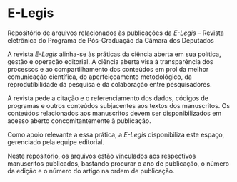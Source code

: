 # E-Legis
Repositório de arquivos relacionados às publicações da _E-Legis_ – Revista eletrônica do Programa de Pós-Graduação da Câmara dos Deputados

A revista _E-Legis_ alinha-se às práticas da ciência aberta em sua política, gestão e operação editorial. A ciência aberta visa à transparência dos processos e ao compartilhamento dos conteúdos em prol da melhor comunicação científica, do aperfeiçoamento metodológico, da reprodutibilidade da pesquisa e da colaboração entre pesquisadores.

A revista pede a citação e o referenciamento dos dados, códigos de programas e outros conteúdos subjacentes aos textos dos manuscritos. Os conteúdos relacionados aos manuscritos devem ser disponibilizados em acesso aberto concomitantemente à publicação.

Como apoio relevante a essa prática, a _E-Legis_ disponibiliza este espaço, gerenciado pela equipe editorial.

Neste repositório, os arquivos estão vinculados aos respectivos manuscritos publicados, bastando procurar o ano de publicação, o número da edição e o número do artigo na ordem de publicação.
